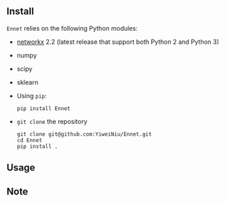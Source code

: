 ## Install

`Ennet` relies on the following Python modules:

* [networkx](https://networkx.github.io/) 2.2 (latest release that support both Python 2 and Python 3)

* numpy
* scipy

* sklearn



* Using `pip`:

  ```shell
  pip install Ennet
  ```

* `git clone` the repository

  ```shell
  git clone git@github.com:YiweiNiu/Ennet.git
  cd Ennet
  pip install .
  ```

  

## Usage





## Note





